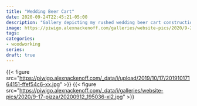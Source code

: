 ```yaml
---
title: "Wedding Beer Cart"
date: 2020-09-24T22:45:21-05:00
description: "Gallery depicting my rushed wedding beer cart construction"
image: https://piwigo.alexnackenoff.com/galleries/website-pics/2020/9-24-beer-cart/wedding-772-crop.jpg
tags:
categories:
- woodworking
series:
draft: true
---
```

{{< figure src="https://piwigo.alexnackenoff.com/_data/i/upload/2019/10/17/20191017164151-ffef54c6-xx.jpg" >}}
{{< figure src="https://piwigo.alexnackenoff.com/_data/i/galleries/website-pics/2020/9-17-pizza/20200912_195036-xl2.jpg" >}}
